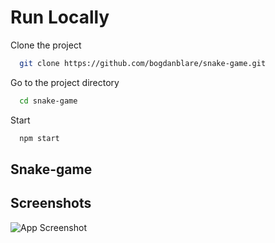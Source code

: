 # Run Locally

Clone the project

```bash
  git clone https://github.com/bogdanblare/snake-game.git
```

Go to the project directory

```bash
  cd snake-game
```

Start

```bash
  npm start
```

## Snake-game

## Screenshots

![App Screenshot]()
